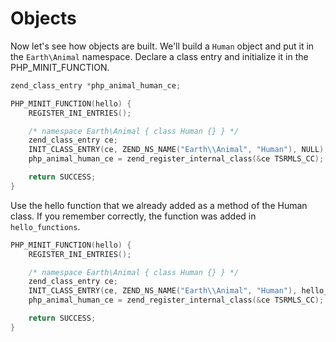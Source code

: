 # Objects

Now let's see how objects are built. We'll build a ```Human``` object and
put it in the ```Earth\Animal``` namespace. Declare a class entry and initialize
it in the PHP_MINIT_FUNCTION.

```c
zend_class_entry *php_animal_human_ce;

PHP_MINIT_FUNCTION(hello) {
    REGISTER_INI_ENTRIES();

    /* namespace Earth\Animal { class Human {} } */
    zend_class_entry ce;
    INIT_CLASS_ENTRY(ce, ZEND_NS_NAME("Earth\\Animal", "Human"), NULL);
    php_animal_human_ce = zend_register_internal_class(&ce TSRMLS_CC);

    return SUCCESS;
}
```

Use the hello function that we already added as a method of the Human class.
If you remember correctly, the function was added in ```hello_functions```.

```c
PHP_MINIT_FUNCTION(hello) {
    REGISTER_INI_ENTRIES();

    /* namespace Earth\Animal { class Human {} } */
    zend_class_entry ce;
    INIT_CLASS_ENTRY(ce, ZEND_NS_NAME("Earth\\Animal", "Human"), hello_functions);
    php_animal_human_ce = zend_register_internal_class(&ce TSRMLS_CC);

    return SUCCESS;
}
```

